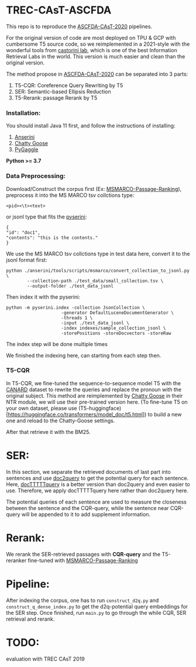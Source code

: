 # TREC-CAsT-ASCFDA

This repo is to reproduce the [ASCFDA-CAsT-2020](https://trec.nist.gov/pubs/trec29/papers/ASCFDA.C.pdf) pipelines.

For the original version of code are most deployed on TPU & GCP with cumbersome T5 source code, so we reimplemented in a 2021-style with the wonderful tools from [castorini lab](https://github.com/castorini), which is one of the best Information Retrieval Labs in the world. This version is much easier and clean than the original version. 

The method propose in [ASCFDA-CAsT-2020](https://trec.nist.gov/pubs/trec29/papers/ASCFDA.C.pdf) can be separated into 3 parts:

1. T5-CQR: Coreference Query Rewriting by T5
2. SER: Semantic-based Ellipsis Reduction
3. T5-Rerank: passage Rerank by T5

### Installation:
You should install Java 11 first, and follow the instructions of installing:
1. [Anserini](https://github.com/castorini/anserini)
2. [Chatty Goose](https://github.com/castorini/chatty-goose)
3. [PyGaggle](https://github.com/castorini/pygaggle)

**Python >= 3.7**

### Data Preprocessing:
Download/Construct the corpus first (Ex: [MSMARCO-Passage-Ranking](https://github.com/microsoft/MSMARCO-Passage-Ranking)), preprocess it into the MS MARCO tsv collctions type:

    <pid><\t><text>
    
or jsonl type that fits the [pyserini](https://github.com/castorini/pyserini):

    {
    "id": "doc1",
    "contents": "this is the contents."
    }
    
We use the MS MARCO tsv collctions type in test data here, convert it to the jsonl format first:

    python ./anserini/tools/scripts/msmarco/convert_collection_to_jsonl.py \
            --collection-path ./test_data/small_collection.tsv \
            --output-folder ./test_data_jsonl
    
Then index it with the pyserini:

    python -m pyserini.index -collection JsonCollection \
                         -generator DefaultLuceneDocumentGenerator \
                         -threads 1 \
                         -input ./test_data_jsonl \
                         -index indexes/sample_collection_jsonl \
                         -storePositions -storeDocvectors -storeRaw
    
The index step will be done multiple times

We finished the indexing here, can starting from each step then.

### T5-CQR

In T5-CQR, we fine-tuned the sequence-to-sequence model T5 with the [CANARD](https://sites.google.com/view/qanta/projects/canard) dataset to rewrite the queries and replace the pronoun with the original subject. This method are reimplemented by [Chatty Goose](https://github.com/castorini/chatty-goose) in their NTR module, we will use their pre-trained version here.
(To fine-tune T5 on your own dataset, please use (T5-huggingface)[https://huggingface.co/transformers/model_doc/t5.html]) to build a new one and reload to the Chatty-Goose settings.

After that retrieve it with the BM25.

# SER:
In this section, we separate the retrieved documents of last part into sentences and use [doc2query](https://github.com/nyu-dl/dl4ir-doc2query) to get the potential query for each sentence.
Here, [docTTTTTquery](https://github.com/castorini/docTTTTTquery) is a better version than doc2query and even easier to use. Therefore, we apply docTTTTTquery here rather than doc2query here.

The potential queries of each sentence are used to measure the closeness between the 
sentence and the CQR-query, while the sentence near CQR-query will be appended to it to add supplement information.

# Rerank:
We rerank the SER-retrieved passages with **CQR-query** and the T5-reranker fine-tuned with [MSMARCO-Passage-Ranking](https://github.com/microsoft/MSMARCO-Passage-Ranking)

# Pipeline:
After indexing the corpus, one has to run ```construct_d2q.py``` and ```construct_q_dense_index.py``` to get the d2q-potential query embeddings for the SER step.
Once finished, run ```main.py``` to go through the while CQR, SER retrieval and rerank.

# TODO:
evaluation with TREC CAsT 2019























